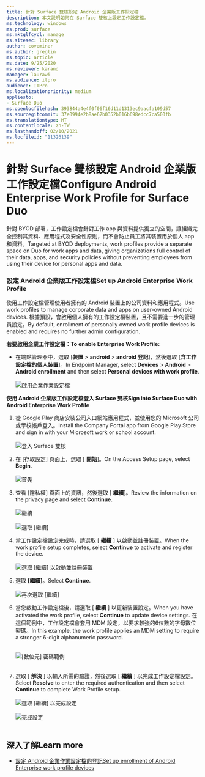 ```yaml
---
title: 針對 Surface 雙核設定 Android 企業版工作設定檔
description: 本文說明如何在 Surface 雙核上設定工作設定檔。
ms.technology: windows
ms.prod: surface
ms.mktglfcycl: manage
ms.sitesec: library
author: coveminer
ms.author: greglin
ms.topic: article
ms.date: 9/25/2020
ms.reviewer: karand
manager: laurawi
ms.audience: itpro
audience: ITPro
ms.localizationpriority: medium
appliesto:
- Surface Duo
ms.openlocfilehash: 393844a4e4f0f06f16d11d1313ec9aacfa109d57
ms.sourcegitcommit: 37e0994e2b8ae62b0352b016b698edcc7ca500fb
ms.translationtype: MT
ms.contentlocale: zh-TW
ms.lasthandoff: 02/10/2021
ms.locfileid: "11326139"
---
```

# <span data-ttu-id="628c1-103">針對 Surface 雙核設定 Android 企業版工作設定檔</span><span class="sxs-lookup"><span data-stu-id="628c1-103">Configure Android Enterprise Work Profile for Surface Duo</span></span>

<span data-ttu-id="628c1-104">針對 BYOD 部署，工作設定檔會針對工作 app 與資料提供獨立的空間，讓組織完全控制其資料、應用程式及安全性原則，而不會防止員工將其裝置用於個人 app 和資料。</span><span class="sxs-lookup"><span data-stu-id="628c1-104">Targeted at  BYOD deployments, work profiles provide a separate space on Duo for work apps and data, giving organizations full control of their data, apps, and security policies without preventing employees from using their device for personal apps and data.</span></span>

### <span data-ttu-id="628c1-105">設定 Android 企業版工作設定檔</span><span class="sxs-lookup"><span data-stu-id="628c1-105">Set up Android Enterprise Work Profile</span></span>

<span data-ttu-id="628c1-106">使用工作設定檔管理使用者擁有的 Android 裝置上的公司資料和應用程式。</span><span class="sxs-lookup"><span data-stu-id="628c1-106">Use work profiles to manage corporate data and apps on user-owned Android devices.</span></span> <span data-ttu-id="628c1-107">根據預設，會啟用個人擁有的工作設定檔裝置，且不需要進一步的管理員設定。</span><span class="sxs-lookup"><span data-stu-id="628c1-107">By default, enrollment of personally owned work profile devices is enabled and requires no further admin configuration.</span></span>  

**<span data-ttu-id="628c1-108">若要啟用企業工作設定檔：</span><span class="sxs-lookup"><span data-stu-id="628c1-108">To enable Enterprise Work Profile:</span></span>**

- <span data-ttu-id="628c1-109">在端點管理器中，選取 [**裝置**  >  **android**  >  **android 登記**]，然後選取 [**含工作設定檔的個人裝置**]。</span><span class="sxs-lookup"><span data-stu-id="628c1-109">In Endpoint Manager, select **Devices** > **Android** > **Android enrollment** and then select **Personal devices with work profile**.</span></span>
<br><br>
 ![啟用企業作業設定檔](images/enroll-start.png)

 
**<span data-ttu-id="628c1-111">使用 Android 企業版工作設定檔登入 Surface 雙核</span><span class="sxs-lookup"><span data-stu-id="628c1-111">Sign into Surface Duo with Android Enterprise Work Profile</span></span>**

1. <span data-ttu-id="628c1-112">從 Google Play 商店安裝公司入口網站應用程式，並使用您的 Microsoft 公司或學校帳戶登入。</span><span class="sxs-lookup"><span data-stu-id="628c1-112">Install the Company Portal app from Google Play Store and sign in with your Microsoft work or school account.</span></span><br><br>
![登入 Surface 雙核](images/duo-wp-1.png)
 
2. <span data-ttu-id="628c1-114">在 [存取設定] 頁面上，選取 [ **開始**]。</span><span class="sxs-lookup"><span data-stu-id="628c1-114">On the Access Setup page, select **Begin**.</span></span><br><br>
![首先](images/duo-wp-2.png)

3. <span data-ttu-id="628c1-116">查看 [隱私權] 頁面上的資訊，然後選取 [ **繼續**]。</span><span class="sxs-lookup"><span data-stu-id="628c1-116">Review the information on the privacy page and select **Continue**.</span></span><br><br>
 ![繼續](images/duo-wp-3.png)
<br><br>
 ![選取 [繼續]](images/duo-wp-4.png)
 
4. <span data-ttu-id="628c1-119">當工作設定檔設定完成時，請選取 [ **繼續** ] 以啟動並註冊裝置。</span><span class="sxs-lookup"><span data-stu-id="628c1-119">When the work profile setup completes, select **Continue** to activate and register the device.</span></span><br><br>
 ![選取 [繼續] 以啟動並註冊裝置](images/duo-wp-5.png)

5. <span data-ttu-id="628c1-121">選取 **\[繼續\]**。</span><span class="sxs-lookup"><span data-stu-id="628c1-121">Select **Continue**.</span></span><br><br>
 ![再次選取 [繼續]](images/duo-wp-6.png)

6. <span data-ttu-id="628c1-123">當您啟動工作設定檔後，請選取 [ **繼續** ] 以更新裝置設定。</span><span class="sxs-lookup"><span data-stu-id="628c1-123">When you have activated the work profile, select **Continue** to update device settings.</span></span> <span data-ttu-id="628c1-124">在這個範例中，工作設定檔會套用 MDM 設定，以要求較強的6位數的字母數位密碼。</span><span class="sxs-lookup"><span data-stu-id="628c1-124">In this example, the work profile applies an MDM setting to require a stronger 6-digit alphanumeric password.</span></span> <br><br>

     ![[數位元] 密碼範例](images/duo-wp-7.png)<br><br>
7. <span data-ttu-id="628c1-126">選取 [ **解決** ] 以輸入所需的驗證，然後選取 [ **繼續** ] 以完成工作設定檔設定。</span><span class="sxs-lookup"><span data-stu-id="628c1-126">Select **Resolve** to enter the required authentication and then select **Continue** to complete Work Profile setup.</span></span> <br><br>
     ![選取 [繼續] 以完成設定](images/duo-wp-8.png)<br><br>
     ![完成設定](images/duo-wp-9.png)<br><br>

## <span data-ttu-id="628c1-129">深入了解</span><span class="sxs-lookup"><span data-stu-id="628c1-129">Learn more</span></span>

- [<span data-ttu-id="628c1-130">設定 Android 企業作業設定檔的登記</span><span class="sxs-lookup"><span data-stu-id="628c1-130">Set up enrollment of Android Enterprise work profile devices</span></span>](https://docs.microsoft.com/mem/intune/enrollment/android-work-profile-enroll)


